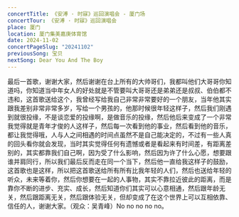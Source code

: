 ```yaml
---
concertTitle: 《安溥 · 时寐》巡回演唱会 - 厦门场
concertTour: 《安溥 · 时寐》巡回演唱会
place: 厦门
location: 厦门集美嘉庚体育馆
date: 2024-11-02
concertPageSlug: "20241102"
previousSong: 宝贝
nextSong: Dear You And The Boy
---
```

最后一首歌，谢谢大家，然后谢谢在台上所有的大帅哥们，我都叫他们大哥哥你知道吗，你知道当中年女人的好处就是不管要叫大哥哥还是弟弟还是叔叔、伯伯都不违和，这首歌送给这个，我曾经写给我自己非常非常要好的一个朋友，当年他其实跟我差别非常非常多岁，写给一个男孩的，他那时候很年轻这样子，然后我们刚遇到就很投缘，不是谈恋爱的投缘啊，是做音乐的投缘，然后他后来变成了一个非常我觉得就是青年才俊的人这样子，然后每一次看到他的事业，然后看到他的音乐，都让我觉得哦，人与人之间相遇的时间点虽然不是自己能决定的，不过有一些人真的回头看你就会发现，当时其实觉得任何有遗憾或者是看起来有时间差，有距离差别的，其实都靠我们自己啊，因为受了什么影响，然后因为许了什么心愿，想要跟谁并肩同行，所以我们最后反而走在同一个当下，然后他一直给我这样子的鼓励，这首歌也是这样，所以把这首歌送给所有所有比我年轻的人们，然后也送给年轻的听众，未来等着你，然后你想要在一起的人事物，其实不靠拉近彼此的距离，而是靠你不断的进步、充实、成长，然后知道你们其实可以心意相通，然后跟年龄无关，然后跟距离无关，然后跟体验无关，但却变成了在这个世界上可以互相依靠、信任的人，谢谢大家。（观众：吴青峰）No no no no no。